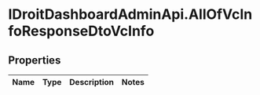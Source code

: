 # IDroitDashboardAdminApi.AllOfVcInfoResponseDtoVcInfo

## Properties
Name | Type | Description | Notes
------------ | ------------- | ------------- | -------------
